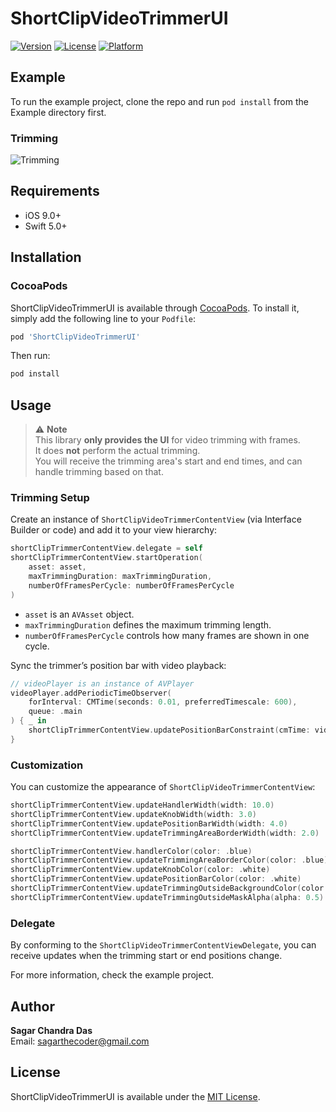 # ShortClipVideoTrimmerUI

[![Version](https://img.shields.io/cocoapods/v/ShortClipVideoTrimmerUI.svg?style=flat)](https://cocoapods.org/pods/ShortClipVideoTrimmerUI)
[![License](https://img.shields.io/cocoapods/l/ShortClipVideoTrimmerUI.svg?style=flat)](https://cocoapods.org/pods/ShortClipVideoTrimmerUI)
[![Platform](https://img.shields.io/cocoapods/p/ShortClipVideoTrimmerUI.svg?style=flat)](https://cocoapods.org/pods/ShortClipVideoTrimmerUI)

## Example

To run the example project, clone the repo and run `pod install` from the Example directory first.

### Trimming

![Trimming](https://media.giphy.com/media/s3byxJiY06oqz9ytG1/giphy.gif)

## Requirements

- iOS 9.0+
- Swift 5.0+

## Installation

### CocoaPods

ShortClipVideoTrimmerUI is available through [CocoaPods](https://cocoapods.org). To install it, simply add the following line to your `Podfile`:

```ruby
pod 'ShortClipVideoTrimmerUI'
```

Then run:

```bash
pod install
```

## Usage

> ⚠️ **Note**  
> This library **only provides the UI** for video trimming with frames.  
> It does **not** perform the actual trimming.  
> You will receive the trimming area's start and end times, and can handle trimming based on that.

### Trimming Setup

Create an instance of `ShortClipVideoTrimmerContentView` (via Interface Builder or code) and add it to your view hierarchy:

```swift
shortClipTrimmerContentView.delegate = self
shortClipTrimmerContentView.startOperation(
    asset: asset,
    maxTrimmingDuration: maxTrimmingDuration,
    numberOfFramesPerCycle: numberOfFramesPerCycle
)
```

- `asset` is an `AVAsset` object.
- `maxTrimmingDuration` defines the maximum trimming length.
- `numberOfFramesPerCycle` controls how many frames are shown in one cycle.

Sync the trimmer’s position bar with video playback:

```swift
// videoPlayer is an instance of AVPlayer
videoPlayer.addPeriodicTimeObserver(
    forInterval: CMTime(seconds: 0.01, preferredTimescale: 600),
    queue: .main
) { _ in
    shortClipTrimmerContentView.updatePositionBarConstraint(cmTime: videoPlayer.currentTime())
}
```

### Customization

You can customize the appearance of `ShortClipVideoTrimmerContentView`:

```swift
shortClipTrimmerContentView.updateHandlerWidth(width: 10.0)
shortClipTrimmerContentView.updateKnobWidth(width: 3.0)
shortClipTrimmerContentView.updatePositionBarWidth(width: 4.0)
shortClipTrimmerContentView.updateTrimmingAreaBorderWidth(width: 2.0)

shortClipTrimmerContentView.handlerColor(color: .blue)
shortClipTrimmerContentView.updateTrimmingAreaBorderColor(color: .blue)
shortClipTrimmerContentView.updateKnobColor(color: .white)
shortClipTrimmerContentView.updatePositionBarColor(color: .white)
shortClipTrimmerContentView.updateTrimmingOutsideBackgroundColor(color: .white)
shortClipTrimmerContentView.updateTrimmingOutsideMaskAlpha(alpha: 0.5)
```

### Delegate

By conforming to the `ShortClipVideoTrimmerContentViewDelegate`, you can receive updates when the trimming start or end positions change.

For more information, check the example project.

## Author

**Sagar Chandra Das**  
Email: [sagarthecoder@gmail.com](mailto:sagarthecoder@gmail.com)

## License

ShortClipVideoTrimmerUI is available under the [MIT License](LICENSE).
